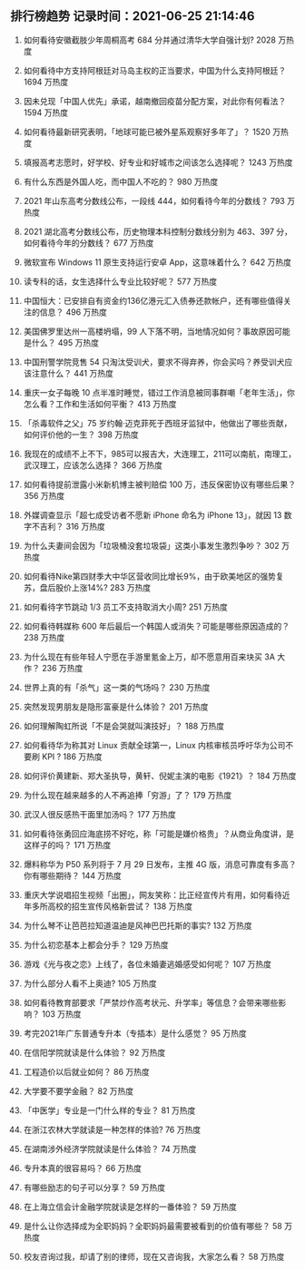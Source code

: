 
## 排行榜趋势 记录时间：2021-06-25 21:14:46
  
  1. 如何看待安徽截肢少年周桐高考 684 分并通过清华大学自强计划? 2028 万热度
    
  2. 如何看待中方支持阿根廷对马岛主权的正当要求，中国为什么支持阿根廷？ 1694 万热度
    
  3. 因未兑现「中国人优先」承诺，越南撤回疫苗分配方案，对此你有何看法？ 1594 万热度
    
  4. 如何看待最新研究表明，「地球可能已被外星系观察好多年了」？ 1520 万热度
    
  5. 填报高考志愿时，好学校、好专业和好城市之间该怎么选择呢？ 1243 万热度
    
  6. 有什么东西是外国人吃，而中国人不吃的？ 980 万热度
    
  7. 2021 年山东高考分数线公布，一段线 444，如何看待今年的分数线？ 793 万热度
    
  8. 2021 湖北高考分数线公布，历史物理本科控制分数线分别为 463、397 分，如何看待今年的分数线？ 677 万热度
    
  9. 微软宣布 Windows 11 原生支持运行安卓 App，这意味着什么？ 642 万热度
    
  10. 读专科的话，女生选择什么专业比较好呢？ 577 万热度
    
  11. 中国恒大：已安排自有资金约136亿港元汇入债券还款帐户，还有哪些值得关注的信息？ 496 万热度
    
  12. 美国佛罗里达州一高楼坍塌，99 人下落不明，当地情况如何？事故原因可能是什么？ 495 万热度
    
  13. 中国刑警学院竞售 54 只淘汰受训犬，要求不得弃养，你会买吗？养受训犬应该注意什么？ 441 万热度
    
  14. 重庆一女子每晚 10 点半准时睡觉，错过工作消息被同事群嘲「老年生活」，你怎么看？工作和生活如何平衡？ 413 万热度
    
  15. 「杀毒软件之父」75 岁约翰·迈克菲死于西班牙监狱中，他做出了哪些贡献，如何评价他的一生？ 398 万热度
    
  16. 我现在的成绩不上不下，985可以报吉大，大连理工，211可以南航，南理工，武汉理工，应该怎么选择？ 366 万热度
    
  17. 如何看待提前泄露小米新机博主被判赔偿 100 万，违反保密协议有哪些后果？ 356 万热度
    
  18. 外媒调查显示「超七成受访者不愿新 iPhone 命名为 iPhone 13」，就因 13 数字不吉利？ 316 万热度
    
  19. 为什么夫妻间会因为「垃圾桶没套垃圾袋」这类小事发生激烈争吵？ 302 万热度
    
  20. 如何看待Nike第四财季大中华区营收同比增长9%，由于欧美地区的强势复苏，盘后股价上涨14%? 283 万热度
    
  21. 如何看待字节跳动 1/3 员工不支持取消大小周? 251 万热度
    
  22. 如何看待韩媒称 600 年后最后一个韩国人或消失？可能是哪些原因造成的？ 238 万热度
    
  23. 为什么现在有些年轻人宁愿在手游里氪金上万，却不愿意用百来块买 3A 大作？ 236 万热度
    
  24. 世界上真的有「杀气」这一类的气场吗？ 230 万热度
    
  25. 突然发现男朋友是隐形富豪是什么体验？ 201 万热度
    
  26. 如何理解陶虹所说「不是会哭就叫演技好」？ 188 万热度
    
  27. 如何看待华为称其对 Linux 贡献全球第一，Linux 内核审核员呼吁华为公司不要刷 KPI ? 186 万热度
    
  28. 如何评价黄建新、郑大圣执导，黄轩、倪妮主演的电影《1921》？ 184 万热度
    
  29. 为什么现在越来越多的人不再追捧「穷游」了？ 179 万热度
    
  30. 武汉人很反感热干面里加汤吗？ 177 万热度
    
  31. 如何看待张勇回应海底捞不好吃，称「可能是嫌价格贵」？从商业角度讲，是这样子的吗？ 171 万热度
    
  32. 爆料称华为 P50 系列将于 7 月 29 日发布，主推 4G 版，消息可靠度有多高？你有哪些期待？ 144 万热度
    
  33. 重庆大学说唱招生视频「出圈」，网友笑称：比正经宣传片有用，如何看待近年多所高校的招生宣传风格新尝试？ 138 万热度
    
  34. 为什么琴不让芭芭拉知道温迪是风神巴巴托斯的事实? 132 万热度
    
  35. 为什么初恋基本上都会分手？ 129 万热度
    
  36. 游戏《光与夜之恋》上线了，各位未婚妻逃婚感受如何呢？ 107 万热度
    
  37. 为什么部分人看不上奥迪? 105 万热度
    
  38. 如何看待教育部要求「严禁炒作高考状元、升学率」等信息？会带来哪些影响？ 103 万热度
    
  39. 考完2021年广东普通专升本（专插本）是什么感觉？ 95 万热度
    
  40. 在信阳学院就读是什么体验？ 92 万热度
    
  41. 工程造价以后就业如何？ 86 万热度
    
  42. 大学要不要学金融？ 82 万热度
    
  43. 「中医学」专业是一门什么样的专业？ 81 万热度
    
  44. 在浙江农林大学就读是一种怎样的体验? 76 万热度
    
  45. 在湖南涉外经济学院就读是什么体验？ 74 万热度
    
  46. 专升本真的很容易吗？ 66 万热度
    
  47. 有哪些励志的句子可以分享？ 59 万热度
    
  48. 在上海立信会计金融学院就读是怎样的一番体验？ 59 万热度
    
  49. 是什么让你选择成为全职妈妈？全职妈妈最需要被看到的价值有哪些？ 58 万热度
    
  50. 校友咨询过我，却请了别的律师，现在又咨询我，大家怎么看？ 58 万热度
    